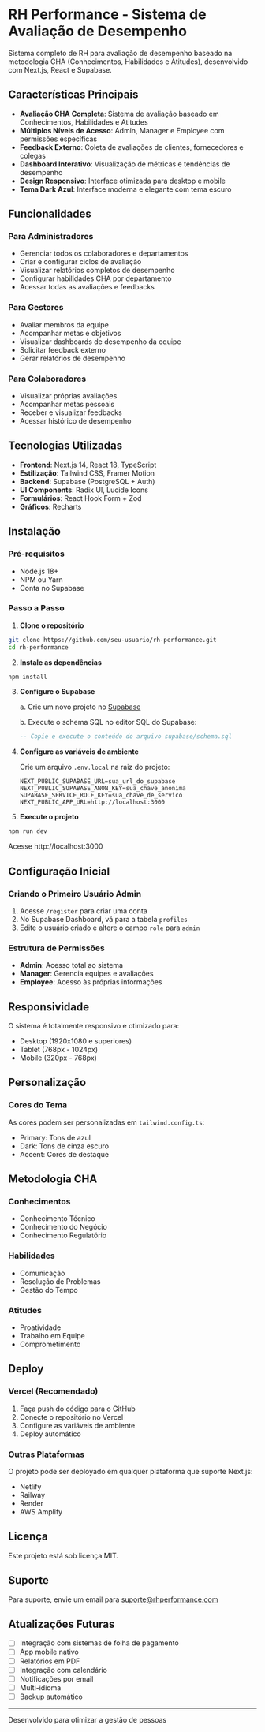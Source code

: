 # RH Performance - Sistema de Avaliação de Desempenho

Sistema completo de RH para avaliação de desempenho baseado na metodologia CHA (Conhecimentos, Habilidades e Atitudes), desenvolvido com Next.js, React e Supabase.

## Características Principais

- **Avaliação CHA Completa**: Sistema de avaliação baseado em Conhecimentos, Habilidades e Atitudes
- **Múltiplos Níveis de Acesso**: Admin, Manager e Employee com permissões específicas
- **Feedback Externo**: Coleta de avaliações de clientes, fornecedores e colegas
- **Dashboard Interativo**: Visualização de métricas e tendências de desempenho
- **Design Responsivo**: Interface otimizada para desktop e mobile
- **Tema Dark Azul**: Interface moderna e elegante com tema escuro

## Funcionalidades

### Para Administradores
- Gerenciar todos os colaboradores e departamentos
- Criar e configurar ciclos de avaliação
- Visualizar relatórios completos de desempenho
- Configurar habilidades CHA por departamento
- Acessar todas as avaliações e feedbacks

### Para Gestores
- Avaliar membros da equipe
- Acompanhar metas e objetivos
- Visualizar dashboards de desempenho da equipe
- Solicitar feedback externo
- Gerar relatórios de desempenho

### Para Colaboradores
- Visualizar próprias avaliações
- Acompanhar metas pessoais
- Receber e visualizar feedbacks
- Acessar histórico de desempenho

## Tecnologias Utilizadas

- **Frontend**: Next.js 14, React 18, TypeScript
- **Estilização**: Tailwind CSS, Framer Motion
- **Backend**: Supabase (PostgreSQL + Auth)
- **UI Components**: Radix UI, Lucide Icons
- **Formulários**: React Hook Form + Zod
- **Gráficos**: Recharts

## Instalação

### Pré-requisitos

- Node.js 18+ 
- NPM ou Yarn
- Conta no Supabase

### Passo a Passo

1. **Clone o repositório**
```bash
git clone https://github.com/seu-usuario/rh-performance.git
cd rh-performance
```

2. **Instale as dependências**
```bash
npm install
```

3. **Configure o Supabase**

   a. Crie um novo projeto no [Supabase](https://supabase.com)
   
   b. Execute o schema SQL no editor SQL do Supabase:
   ```sql
   -- Copie e execute o conteúdo do arquivo supabase/schema.sql
   ```

4. **Configure as variáveis de ambiente**

   Crie um arquivo `.env.local` na raiz do projeto:
   ```env
   NEXT_PUBLIC_SUPABASE_URL=sua_url_do_supabase
   NEXT_PUBLIC_SUPABASE_ANON_KEY=sua_chave_anonima
   SUPABASE_SERVICE_ROLE_KEY=sua_chave_de_servico
   NEXT_PUBLIC_APP_URL=http://localhost:3000
   ```

5. **Execute o projeto**
```bash
npm run dev
```

Acesse http://localhost:3000

## Configuração Inicial

### Criando o Primeiro Usuário Admin

1. Acesse `/register` para criar uma conta
2. No Supabase Dashboard, vá para a tabela `profiles`
3. Edite o usuário criado e altere o campo `role` para `admin`

### Estrutura de Permissões

- **Admin**: Acesso total ao sistema
- **Manager**: Gerencia equipes e avaliações
- **Employee**: Acesso às próprias informações

## Responsividade

O sistema é totalmente responsivo e otimizado para:
- Desktop (1920x1080 e superiores)
- Tablet (768px - 1024px)
- Mobile (320px - 768px)

## Personalização

### Cores do Tema

As cores podem ser personalizadas em `tailwind.config.ts`:
- Primary: Tons de azul
- Dark: Tons de cinza escuro
- Accent: Cores de destaque

## Metodologia CHA

### Conhecimentos
- Conhecimento Técnico
- Conhecimento do Negócio
- Conhecimento Regulatório

### Habilidades
- Comunicação
- Resolução de Problemas
- Gestão do Tempo

### Atitudes
- Proatividade
- Trabalho em Equipe
- Comprometimento

## Deploy

### Vercel (Recomendado)

1. Faça push do código para o GitHub
2. Conecte o repositório no Vercel
3. Configure as variáveis de ambiente
4. Deploy automático

### Outras Plataformas

O projeto pode ser deployado em qualquer plataforma que suporte Next.js:
- Netlify
- Railway
- Render
- AWS Amplify

## Licença

Este projeto está sob licença MIT.

## Suporte

Para suporte, envie um email para suporte@rhperformance.com

## Atualizações Futuras

- [ ] Integração com sistemas de folha de pagamento
- [ ] App mobile nativo
- [ ] Relatórios em PDF
- [ ] Integração com calendário
- [ ] Notificações por email
- [ ] Multi-idioma
- [ ] Backup automático

---

Desenvolvido para otimizar a gestão de pessoas